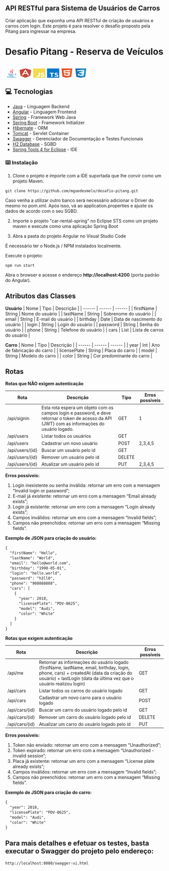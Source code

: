 ## API RESTful para Sistema de Usuários de Carros
Criar aplicação que exponha uma API RESTful de criação de usuários e carros com login. Este projeto é para resolver o desafio proposto pela Pitang para ingressar na empresa.

# Desafio Pitang - Reserva de Veículos
<div style="display: inline_block"><br>
  <img align="center" alt="mguedesmelo-java" height="30" width="40" src="https://raw.githubusercontent.com/devicons/devicon/master/icons/java/java-original.svg">
  <img align="center" alt="mguedesmelo-angular" height="30" width="40" src="https://raw.githubusercontent.com/devicons/devicon/master/icons/angularjs/angularjs-plain.svg">
  <img align="center" alt="mguedesmelo-Js" height="30" width="40" src="https://raw.githubusercontent.com/devicons/devicon/master/icons/javascript/javascript-plain.svg">
  <img align="center" alt="mguedesmelo-Ts" height="30" width="40" src="https://raw.githubusercontent.com/devicons/devicon/master/icons/typescript/typescript-plain.svg">
  <img align="center" alt="mguedesmelo-HTML" height="30" width="40" src="https://raw.githubusercontent.com/devicons/devicon/master/icons/html5/html5-original.svg">
  <img align="center" alt="mguedesmelo-CSS" height="30" width="40" src="https://raw.githubusercontent.com/devicons/devicon/master/icons/css3/css3-original.svg">
</div>

## 💻 Tecnologias
* [Java](https://www.java.com/) - Linguagem Backend
* [Angular](https://angular.io/) - Linguagem Frontend
* [Spring](https://spring.io/) - Framework Web Java
* [Spring Boot](https://spring.io/projects/spring-boot) - Framework Initializer
* [Hibernate](http://hibernate.org/orm/) - ORM
* [Tomcat](http://tomcat.apache.org/) - Servlet Container
* [Swagger](https://swagger.io/) - Gerenciador de Documentação e Testes Funcionais
* [H2 Database](http://www.h2database.com) - SGBD
* [Spring Tools 4 for Eclipse](https://spring.io/tools) - IDE

### ⌨️ Instalação
1. Clone o projeto e importe com a IDE suportada que lhe convir como um projeto Maven.

```
git clone https://github.com/mguedesmelo/desafio-pitang.git
```
Caso venha a utilizar outro banco será necessário adicionar o Driver do mesmo no pom.xml. Após isso, vá ao application.properties e ajuste os dados de acordo com o seu SGBD.

2. Importe o projeto "car-rental-spring" no Eclipse STS como um projeto maven e execute como uma aplicação Spring Boot

3. Abra a pasta do projeto Angular no Visual Studio Code

É necessário ter o Node.js / NPM instalados localmente.

Execute o projeto:
```
npm run start
```
Abra o browser e acesse o endereço **http://localhost:4200** (porta padrão do Angular).


## Atributos das Classes

**Usuário**
| Nome | Tipo | Descrição |
| ------ | ------ | ------ |
| firstName | String | Nome do usuário |
| lastName | String | Sobrenome do usuário |
| email | String | E-mail do usuário |
| birthday | Date | Data de nascimento do usuário |
| login | String | Login do usuário |
| password | String | Senha do usuário |
| phone | String | Telefone do usuário |
| cars | List | Lista de carros do usuário |

**Carro**
| Nome | Tipo | Descrição |
| ------ | ------ | ------ |
| year | Int | Ano de fabricação do carro |
| licensePlate | String | Placa do carro |
| model | String | Modelo do carro |
| color | String | Cor predominante do carro |



## Rotas

**Rotas que **NÃO** exigem autenticação**

| Rota | Descrição | Tipo | Erros possíveis |
| ------ | ------ | ------ | ------ |
| /api/signin | Esta rota espera um objeto com os campos login e password, e deve retornar o token de acesso da API (JWT) com as informações do usuário logado. | GET | 1 |
| /api/users | Listar todos os usuários | GET | |
| /api/users | Cadastrar um novo usuário | POST | 2,3,4,5 |
| /api/users/{id} | Buscar um usuário pelo id | GET | |
| /api/users/{id} | Remover um usuário pelo id | DELETE | |
| /api/users/{id} | Atualizar um usuário pelo id | PUT | 2,3,4,5 |

**Erros possíveis:**
1. Login inexistente ou senha inválida: retornar um erro com a mensagem “Invalid login or password”;
2. E-mail já existente: retornar um erro com a mensagem “Email already exists”;
3. Login já existente: retornar um erro com a mensagem “Login already exists”;
4. Campos inválidos: retornar um erro com a mensagem “Invalid fields”;
5. Campos não preenchidos: retornar um erro com a mensagem “Missing fields”.

**Exemplo de JSON para criação do usuário:**
```
{
  "firstName": "Hello",
  "lastName": "World",
  "email": "hello@world.com",
  "birthday": "1990-05-01",
  "login": "hello.world",
  "password": "h3ll0",
  "phone": "988888888",
  "cars": [
    {
      "year": 2018,
      "licensePlate": "PDV-0625",
      "model": "Audi",
      "color": "White"
    }
  ]
}
```

**Rotas que exigem autenticação**

| Rota | Descrição | Erros possíveis |
| ------ | ------ | ------ |
| /api/me | Retornar as informações do usuário logado (firstName, lastName, email, birthday, login, phone, cars) + createdAt (data da criação do usuário) + lastLogin (data da última vez que o usuário realizou login) | GET | 1,2 |
| /api/cars | Listar todos os carros do usuário logado | GET | 1,2 |
| /api/cars | Cadastrar um novo carro para o usuário logado | POST | 1,2,3,4,5 |
| /api/cars/{id} | Buscar um carro do usuário logado pelo id | GET | 1,2 |
| /api/cars/{id} | Remover um carro do usuário logado pelo id | DELETE | 1,2 |
| /api/cars/{id} | Atualizar um carro do usuário logado pelo id | PUT | 1,2,3,4,5 |

**Erros possíveis:**
1. Token não enviado: retornar um erro com a mensagem “Unauthorized”;
2. Token expirado: retornar um erro com a mensagem “Unauthorized - invalid session”;
3. Placa já existente: retornar um erro com a mensagem “License plate already exists”;
4. Campos inválidos: retornar um erro com a mensagem “Invalid fields”;
5. Campos não preenchidos: retornar um erro com a mensagem “Missing fields”.


**Exemplo de JSON para criação do carro:**
```
{
  "year": 2018,
  "licensePlate": "PDV-0625",
  "model": "Audi",
  "color": "White"
}
```

## Para mais detalhes e efetuar os testes, basta executar o Swagger do projeto pelo endereço:
```
http://localhost:8080/swagger-ui.html
```
